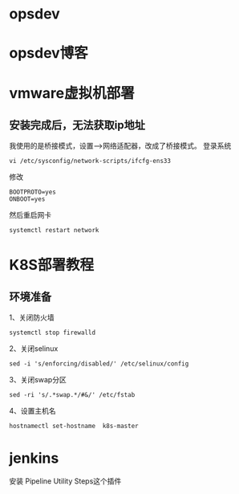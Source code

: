 # opsdev
opsdev博客
==========
# vmware虚拟机部署
## 安装完成后，无法获取ip地址
我使用的是桥接模式，设置-->网络适配器，改成了桥接模式。
登录系统
```
vi /etc/sysconfig/network-scripts/ifcfg-ens33
```
修改 
```
BOOTPROTO=yes
ONBOOT=yes
```
然后重启网卡
```
systemctl restart network
```

# K8S部署教程
## 环境准备
1、关闭防火墙
```
systemctl stop firewalld
```
2、关闭selinux
```
sed -i 's/enforcing/disabled/' /etc/selinux/config
```
3、关闭swap分区
```
sed -ri 's/.*swap.*/#&/' /etc/fstab
```
4、设置主机名
```
hostnamectl set-hostname  k8s-master
```
 
 # jenkins
安装 Pipeline Utility Steps这个插件

